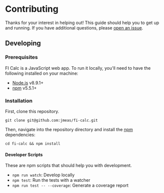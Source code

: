 # Contributing

Thanks for your interest in helping out! This guide should help you to get up and running. If you have
additional questions, please [open an issue](https://github.com/jamesplease/fi-calc/issues/new).

## Developing

### Prerequisites

FI Calc is a JavaScript web app. To run it locally, you'll need to have the following
installed on your machine:

- [Node.js](https://nodejs.org/en/) v8.9.1+
- [npm](https://www.npmjs.com) v5.5.1+

### Installation

First, clone this repository.

```
git clone git@github.com:jmeas/fi-calc.git
```

Then, navigate into the repository directory and install the [npm](https://www.npmjs.com/) dependencies:

```
cd fi-calc && npm install
```

#### Developer Scripts

These are npm scripts that should help you with development.

- `npm run watch`: Develop locally
- `npm test`: Run the tests with a watcher
- `npm run test -- --coverage`: Generate a coverage report
